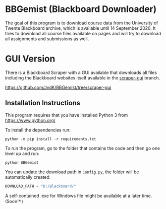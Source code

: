 BBGemist (Blackboard Downloader)
================================
The goal of this program is to download course data from the University of Twente Blackboard archive, which
is available until 14 September 2020. It tries to download all course files available on pages and will try to download
all assignments and submissions as well.

GUI Version
===========
There is a Blackboard Scraper with a GUI available that downloads all files including the Blackboard websites itself 
available in the [scraper-gui](https://github.com/JvdK/BBGemist/tree/scraper-gui) branch. 

https://github.com/JvdK/BBGemist/tree/scraper-gui

Installation Instructions
-------------------------
This program requires that you have installed Python 3 from https://www.python.org/

To install the dependencies run:
````
python -m pip install -r requirements.txt
````

To run the program, go to the folder that contains the code and then go one level up and run:
````
python BBGemist
````

You can update the download path in `Config.py`, the folder will be automatically created:
```python
DOWNLOAD_PATH = "D:/Blackboard/"
```

A self-contained .exe for Windows file might be available at a later time. (Soonᵀᴹ)